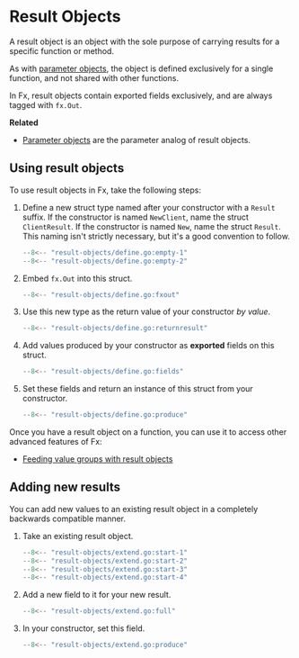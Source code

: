 # Result Objects

A result object is an object with the sole purpose of carrying results
for a specific function or method.

As with [parameter objects](parameter-objects.md),
the object is defined exclusively for a single function,
and not shared with other functions.

In Fx, result objects contain exported fields exclusively,
and are always tagged with `fx.Out`.

**Related**

- [Parameter objects](parameter-objects.md) are the parameter analog of result
  objects.

## Using result objects

To use result objects in Fx, take the following steps:

1. Define a new struct type named after your constructor
   with a `Result` suffix.
   If the constructor is named `NewClient`, name the struct `ClientResult`.
   If the constructor is named `New`, name the struct `Result`.
   This naming isn't strictly necessary, but it's a good convention to follow.

     ```go
     --8<-- "result-objects/define.go:empty-1"
     --8<-- "result-objects/define.go:empty-2"
     ```

2. Embed `fx.Out` into this struct.

     ```go
     --8<-- "result-objects/define.go:fxout"
     ```

3. Use this new type as the return value of your constructor *by value*.

     ```go
     --8<-- "result-objects/define.go:returnresult"
     ```

4. Add values produced by your constructor as **exported** fields on this struct.

     ```go
     --8<-- "result-objects/define.go:fields"
     ```

5. Set these fields and return an instance of this struct from your
   constructor.

     ```go
     --8<-- "result-objects/define.go:produce"
     ```

<!--
TODO: cover various tags supported on a result object.
-->

Once you have a result object on a function,
you can use it to access other advanced features of Fx:

- [Feeding value groups with result objects](value-groups/feed.md#with-result-objects)

## Adding new results

You can add new values to an existing result object
in a completely backwards compatible manner.

1. Take an existing result object.

     ```go
     --8<-- "result-objects/extend.go:start-1"
     --8<-- "result-objects/extend.go:start-2"
     --8<-- "result-objects/extend.go:start-3"
     --8<-- "result-objects/extend.go:start-4"
     ```

2. Add a new field to it for your new result.

     ```go
     --8<-- "result-objects/extend.go:full"
     ```

3. In your constructor, set this field.

     ```go
     --8<-- "result-objects/extend.go:produce"
     ```

